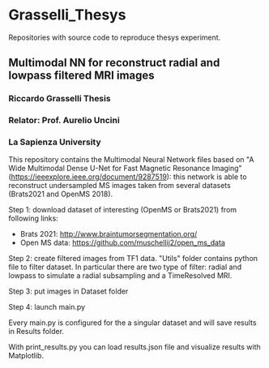 # Grasselli_Thesys
Repositories with source code to reproduce thesys experiment.

## Multimodal NN for reconstruct radial and lowpass filtered MRI images
### Riccardo Grasselli Thesis
### Relator: Prof. Aurelio Uncini
### La Sapienza University

This repository contains the Multimodal Neural Network files based on "A Wide Multimodal Dense U-Net for Fast Magnetic Resonance Imaging" (https://ieeexplore.ieee.org/document/9287519): this network is able to reconstruct undersampled MS images taken from several datasets (Brats2021 and OpenMS 2018).


Step 1: download dataset of interesting (OpenMS or Brats2021) from following links:
 - Brats 2021: http://www.braintumorsegmentation.org/
 - Open MS data: https://github.com/muschellij2/open_ms_data

Step 2: create filtered images from TF1 data. "Utils" folder contains python file to filter dataset. In particular there are two type of filter: radial and lowpass to simulate a radial subsampling and a TimeResolved MRI.

Step 3: put images in Dataset folder

Step 4: launch main.py

Every main.py is configured for the a singular dataset and will save results in Results folder. 

With print_results.py you can load results.json file and visualize results with Matplotlib. 
